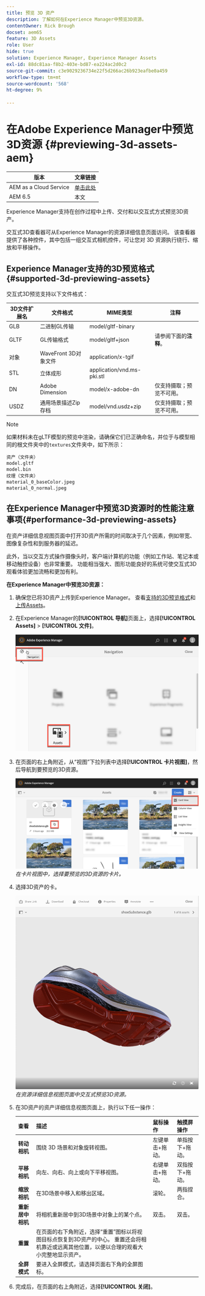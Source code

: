 ```yaml
---
title: 预览 3D 资产
description: 了解如何在Experience Manager中预览3D资源。
contentOwner: Rick Brough
docset: aem65
feature: 3D Assets
role: User
hide: true
solution: Experience Manager, Experience Manager Assets
exl-id: 88dc81aa-f8b2-403e-bd87-ea224ac2d0c2
source-git-commit: c3e9029236734e22f5d266ac26b923eafbe0a459
workflow-type: tm+mt
source-wordcount: '568'
ht-degree: 9%

---
```


# 在Adobe Experience Manager中预览3D资源 {#previewing-3d-assets-aem}

| 版本 | 文章链接 |
| -------- | ---------------------------- |
| AEM as a Cloud Service | [单击此处](https://experienceleague.adobe.com/docs/experience-manager-cloud-service/content/assets/manage/previewing-3d-assets.html?lang=en) |
| AEM 6.5 | 本文 |

Experience Manager支持在创作过程中上传、交付和以交互式方式预览3D资产。

交互式3D查看器可从Experience Manager的资源详细信息页面访问。 该查看器提供了各种控件，其中包括一组交互式相机控件，可让您对 3D 资源执行绕行、缩放和平移操作。

<!-- See also [Working with 3D assets in Dynamic Media](/help/assets/assets-3d.md). -->

## Experience Manager支持的3D预览格式 {#supported-3d-previewing-assets}

交互式3D预览支持以下文件格式：

| 3D文件扩展名 | 文件格式 | MIME类型 | 注释 |
|---|---|---|---|
| GLB | 二进制GL传输 | model/gltf-binary | |
| GLTF | GL传输格式 | model/gltf+json | 请参阅下面的&#x200B;**注释**。 |
| 对象 | WaveFront 3D对象文件 | application/x-tgif | |
| STL | 立体成形 | application/vnd.ms-pki.stl | |
| DN | Adobe Dimension | model/x-adobe-dn | 仅支持摄取；预览不可用。 |
| USDZ | 通用场景描述Zip存档 | model/vnd.usdz+zip | 仅支持摄取；预览不可用。 |

>[!NOTE]
>
>如果材料未在gLTF模型的预览中渲染，请确保它们已正确命名，并位于与模型相同的根文件夹中的`textures`文件夹中，如下所示：

    资产（文件夹）
    model.gltf
    model.bin
    纹理（文件夹）
    material_0_baseColor.jpeg
    material_0_normal.jpeg

## 在Experience Manager中预览3D资源时的性能注意事项{#performance-3d-previewing-assets}

在资产详细信息视图页面中打开3D资产所需的时间取决于几个因素，例如带宽、图像复杂性和到服务器的延迟。

此外，当以交互方式操作摄像头时，客户端计算机的功能（例如工作站、笔记本或移动触控设备）也非常重要。 功能相当强大、图形功能良好的系统可使交互式3D观看体验更加流畅和更加有利。

**在Experience Manager中预览3D资源：**

1. 确保您已将3D资产上传到Experience Manager。
查看[支持的3D预览格式](#supported-3d-previewing-assets)和[上传Assets](/help/assets/manage-assets.md#uploading-assets)。
1. 在Experience Manager的&#x200B;**[!UICONTROL 导航]**&#x200B;页面上，选择&#x200B;**[!UICONTROL Assets]** > **[!UICONTROL 文件]**。

   ![导航页面](/help/assets/assets-dm/navigation-assets.png)

1. 在页面的右上角附近，从“视图”下拉列表中选择&#x200B;**[!UICONTROL 卡片视图]**，然后导航到要预览的3D资源。

   ![3D卡选择](/help/assets/assets-dm/3d-card-select.png)
   _在卡片视图中，选择要预览的3D资源的卡片。_

1. 选择3D资产的卡。

   ![交互式3D预览](/help/assets/assets-dm/3d-preview.png)
   _在资源详细信息视图页面中交互式预览3D资源。_
1. 在3D资产的资产详细信息视图页面上，执行以下任一操作：

   | 查看 | 描述 | 鼠标操作 | 触摸屏操作 |
   | --- | --- | --- | --- |
   | **转动相机** | 围绕 3D 场景和对象旋转视图。 | 左键单击+拖动。 | 单指按下+拖动。 |
   | **平移相机** | 向左、向右、向上或向下平移视图。 | 右键单击+拖动。 | 双指按下+拖动。 |
   | **缩放相机** | 在3D场景中移入和移出区域。 | 滚轮。 | 两指捏合。 |
   | **重新居中相机** | 将相机重新居中到3D场景中对象上的某个点。 | 双击。 | 双击。 |
   | **重置** | 在页面的右下角附近，选择“重置”图标以将视图目标点恢复到3D资产的中心。 重置还会将相机靠近或远离其他位置，以便以合理的观看大小完整地显示资产。 |   |   |
   | **全屏模式** | 要进入全屏模式，请选择页面右下角的全屏图标。 |   |   |

1. 完成后，在页面的右上角附近，选择&#x200B;**[!UICONTROL 关闭]**。
